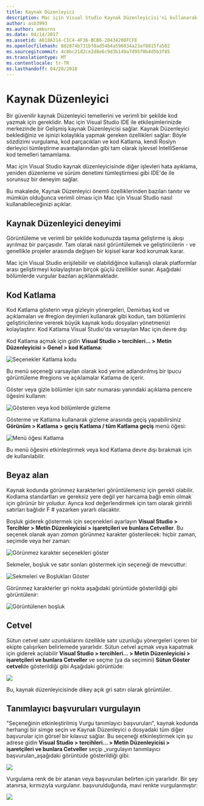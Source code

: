```yaml
---
title: Kaynak Düzenleyici
description: Mac için Visual Studio Kaynak Düzenleyicisi'ni kullanarak
author: asb3993
ms.author: amburns
ms.date: 04/14/2017
ms.assetid: A018A314-C1C4-4F36-BCB6-2D434208FCFE
ms.openlocfilehash: 8d2874b731bf0ad54b4a596034a23af8815fa502
ms.sourcegitcommit: 4c0bc21d2ce2d8e6c9d3b149a7d95f0b4d5b3f85
ms.translationtype: MT
ms.contentlocale: tr-TR
ms.lasthandoff: 04/20/2018
---
```

# <a name="source-editor"></a>Kaynak Düzenleyici

Bir güvenilir kaynak Düzenleyici temellerini ve verimli bir şekilde kod yazmak için gereklidir. Mac için Visual Studio IDE ile etkileşimlerinizde merkezinde bir Gelişmiş kaynak Düzenleyicisi sağlar. Kaynak Düzenleyici beklediğiniz ve işinizi kolaylıkla yapmak gereken özellikleri sağlar: Böyle sözdizimi vurgulama, kod parçacıkları ve kod Katlama, kendi Roslyn derleyici tümleştirme avantajlarından gibi tam olarak işlevsel IntelliSense kod temelleri tamamlama.

Mac için Visual Studio kaynak düzenleyicisinde diğer işlevleri hata ayıklama, yeniden düzenleme ve sürüm denetimi tümleştirmesi gibi IDE'de ile sorunsuz bir deneyim sağlar.

Bu makalede, Kaynak Düzenleyici önemli özelliklerinden bazıları tanıtır ve mümkün olduğunca verimli olması için Mac için Visual Studio nasıl kullanabileceğinizi açıklar.

## <a name="the-source-editor-experience"></a>Kaynak Düzenleyici deneyimi

Görüntüleme ve verimli bir şekilde kodunuzda taşıma geliştirme iş akışı ayrılmaz bir parçasıdır. Tam olarak nasıl görüntülemek ve geliştiricilerin - ve genellikle projeler arasında değişen bir kişisel karar kod korumak karar.

Mac için Visual Studio erişilebilir ve olabildiğince kullanışlı olarak platformlar arası geliştirmeyi kolaylaştıran birçok güçlü özellikler sunar. Aşağıdaki bölümlerde vurgular bazıları açıklanmaktadır.


## <a name="code-folding"></a>Kod Katlama

Kod Katlama gösterin veya gizleyin yönergeleri, Demirbaş kod ve açıklamaları ve #region deyimleri kullanarak gibi kodun, tam bölümlerini geliştiricilerine vererek büyük kaynak kodu dosyaları yönetmenizi kolaylaştırır. Kod Katlama Visual Studio'da varsayılan Mac için devre dışı

Kod Katlama açmak için gidin **Visual Studio > tercihleri... > Metin Düzenleyicisi > Genel > kod Katlama**:

![Seçenekler Katlama kodu](media/source-editor-image1.png)

Bu menü seçeneği varsayılan olarak kod yerine adlandırılmış bir ipucu görüntüleme #regions ve açıklamalar Katlama de içerir.

Göster veya gizle bölümler için satır numarası yanındaki açıklama pencere öğesini kullanın:

 ![Gösteren veya kod bölümlerde gizleme](media/source-editor-image2.png)

Gösterme ve Katlama kullanarak gizleme arasında geçiş yapabilirsiniz **Görünüm > Katlama > geçiş Katlama / tüm Katlama geçiş** menü öğesi:

 ![Menü öğesi Katlama](media/source-editor-image19.png)

Bu menü öğesini etkinleştirmek veya kod Katlama devre dışı bırakmak için de kullanılabilir.

## <a name="white-space"></a>Beyaz alan

Kaynak kodunda görünmez karakterleri görüntülemeniz için gerekli olabilir. Kodlama standartları ve gereksiz yere değil yer harcama bağlı emin olmak için görünür bir yoludur. Ayrıca kod değerlendirmek için tam olarak girintili satırları bağlıdır F # yazarken yararlı olacaktır.

Boşluk giderek göstermek için seçenekleri ayarlayın **Visual Studio > Tercihler > Metin Düzenleyicisi > işaretçileri ve bunlara Cetveller**. Bu seçenek olanak ayarı _zaman_ görünmez karakter gösterilecek: hiçbir zaman, seçimde veya her zaman:

 ![Görünmez karakter seçenekleri göster](media/source-editor-image3.png)

Sekmeler, boşluk ve satır sonları göstermek için seçeneği de mevcuttur:

 ![Sekmeleri ve Boşlukları Göster](media/source-editor-image4.png)

 Görünmez karakterler gri nokta aşağıdaki görüntüde gösterildiği gibi görüntülenir:

 ![Görüntülenen boşluk](media/source-editor-image22.png)


## <a name="ruler"></a>Cetvel

Sütun cetvel satır uzunluklarını özellikle satır uzunluğu yönergeleri içeren bir ekipte çalışırken belirlemede yararlıdır. Sütun cetvel açmak veya kapatmak için giderek açılabilir **Visual Studio > tercihleri... > Metin Düzenleyicisi > işaretçileri ve bunlara Cetveller** ve seçme (ya da seçimini) **Sütun Göster cetvel**de gösterildiği gibi Aşağıdaki görüntüde:

 ![](media/source-editor-image5.png)

 Bu, kaynak düzenleyicisinde dikey açık gri satırı olarak görüntüler.


## <a name="highlight-identifier-references"></a>Tanımlayıcı başvuruları vurgulayın

"Seçeneğinin etkinleştirilmiş Vurgu tanımlayıcı başvuruları", kaynak kodunda herhangi bir simge seçin ve Kaynak Düzenleyici o dosyadaki tüm diğer başvurular için görsel bir kılavuz sağlar. Bu seçeneği etkinleştirmek için şu adrese gidin **Visual Studio > tercihleri... > Metin Düzenleyicisi > işaretçileri ve bunlara Cetveller** seçip _vurgulayın tanımlayıcı başvuruları_aşağıdaki görüntüde gösterildiği gibi:

![](media/source-editor-image6.png)

Vurgulama renk de bir atanan veya başvurulan belirten için yararlıdır. Bir şey atanırsa, kırmızıyla vurgulanır. başvurulduğunda, mavi renkte vurgulanmıştır:

![](media/source-editor-image7.png)



